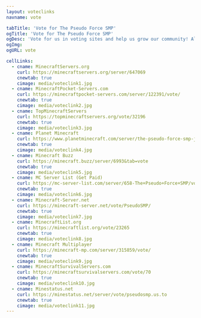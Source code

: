 ```yaml
---
layout: voteclinks
navname: vote

tabTitle: 'Vote for The Pseudo Force SMP'
ogTitle: 'Vote for The Pseudo Force SMP'
ogDesc: 'Vote for us in voting sites and help us grow our community! Also get rewards for doing so!'
ogImg: 
ogURL: vote

cellLinks:
  - cname: MinecraftServers.org
    curl: https://minecraftservers.org/server/647069
    cnewtab: true
    cimage: media/voteclink1.jpg
  - cname: MinecraftPocket-Servers.com
    curl: https://minecraftpocket-servers.com/server/122391/vote/
    cnewtab: true
    cimage: media/voteclink2.jpg
  - cname: TopMinecraftServers
    curl: https://topminecraftservers.org/vote/32196
    cnewtab: true
    cimage: media/voteclink3.jpg
  - cname: Planet Minecraft
    curl: https://www.planetminecraft.com/server/the-pseudo-force-smp-java-amp-bedrock/vote/
    cnewtab: true
    cimage: media/voteclink4.jpg
  - cname: Minecraft Buzz
    curl: https://minecraft.buzz/server/6993&tab=vote
    cnewtab: true
    cimage: media/voteclink5.jpg
  - cname: MC Server List (Get Paid)
    curl: https://mc-server-list.com/server/658-The+Pseudo+Force+SMP/vote/
    cnewtab: true
    cimage: media/voteclink6.jpg
  - cname: Minecraft-Server.net
    curl: https://minecraft-server.net/vote/PseudoSMP/
    cnewtab: true
    cimage: media/voteclink7.jpg
  - cname: MinecraftList.org
    curl: https://minecraftlist.org/vote/23265
    cnewtab: true
    cimage: media/voteclink8.jpg
  - cname: Minecraft Multiplayer
    curl: https://minecraft-mp.com/server/315859/vote/
    cnewtab: true
    cimage: media/voteclink9.jpg
  - cname: MinecraftSurvivalServers.com
    curl: https://minecraftsurvivalservers.com/vote/70
    cnewtab: true
    cimage: media/voteclink10.jpg
  - cname: Minestatus.net
    curl: https://minestatus.net/server/vote/pseudosmp.us.to
    cnewtab: true
    cimage: media/voteclink11.jpg
---
```

